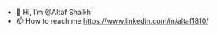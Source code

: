 - 👋 Hi, I’m @Altaf Shaikh
- 📫 How to reach me https://www.linkedin.com/in/altaf1810/

<!---
altafNEU/altafNEU is a ✨ special ✨ repository because its `README.md` (this file) appears on your GitHub profile.
You can click the Preview link to take a look at your changes.
--->
